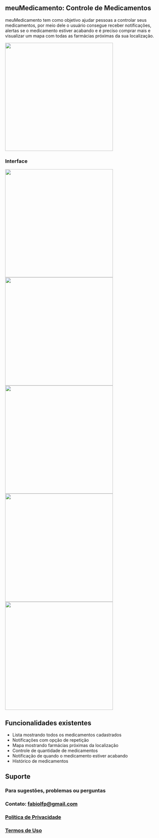 ## meuMedicamento: Controle de Medicamentos

meuMedicamento tem como objetivo ajudar pessoas a controlar seus medicamentos, por meio dele o usuário consegue receber notificações, alertas se o medicamento estiver acabando e é preciso comprar mais e visualizar um mapa com todas as farmácias próximas da sua localização.

<img src="https://raw.githubusercontent.com/FabioFiorita/meuMedicamento/gh-pages/images/Logo.jpg" width="350">

### Interface

<img src="https://raw.githubusercontent.com/FabioFiorita/meuMedicamento/gh-pages/images/list.jpg" width="350"> <img src="https://raw.githubusercontent.com/FabioFiorita/meuMedicamento/gh-pages/images/detail.jpg" width="350"> <img src="https://raw.githubusercontent.com/FabioFiorita/meuMedicamento/gh-pages/images/map.jpg" width="350"> <img src="https://raw.githubusercontent.com/FabioFiorita/meuMedicamento/gh-pages/images/settings.jpg" width="350"> <img src="https://raw.githubusercontent.com/FabioFiorita/meuMedicamento/gh-pages/images/darkmode.jpg" width="350">

## Funcionalidades existentes

* Lista mostrando todos os medicamentos cadastrados
* Notificações com opção de repetição
* Mapa mostrando farmácias próximas da localização
* Controle de quantidade de medicamentos 
* Notificação de quando o medicamento estiver acabando
* Histórico de medicamentos

## Suporte

### Para sugestões, problemas ou perguntas

### Contato: fabiolfp@gmail.com

### [Política de Privacidade](privacyPolicy.md)

### [Termos de Uso](Terms&Conditions.md)
